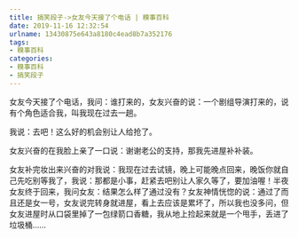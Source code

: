 ```yaml
---
title: 搞笑段子->女友今天接了个电话 | 糗事百科
date: 2019-11-16 12:32:54
urlname: 13430875e643a8180c4ead8b7a352176
tags: 
- 糗事百科
categories:
- 糗事百科
- 搞笑段子
---
```

女友今天接了个电话，我问：谁打来的，女友兴奋的说：一个剧组导演打来的，说有个角色适合我，叫我现在过去一趟。

我说：去吧！这么好的机会别让人给抢了。

女友兴奋的在我脸上亲了一口说：谢谢老公的支持，那我先进屋补补装。

女友补完妆出来兴奋的对我说：我现在过去试镜，晚上可能晚点回来，晚饭你就自己先吃别等我了，我说：那都是小事，赶紧去吧别让人家久等了，要加油喔！半夜女友终于回来，我问女友：结果怎么样了通过没有？女友神情恍惚的说：通过了而且还是女一号，女友说完转身就进屋，看上去应该是累坏了，所以我也没多问，但女友进屋时从口袋里掉了一包绿箭口香糖，我从地上捡起来就是一个甩手，丢进了垃圾桶……


